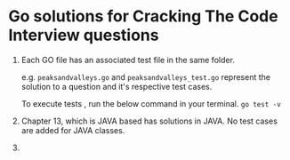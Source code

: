 # Go solutions for Cracking The Code Interview questions

1. Each GO file has an associated test file in the same folder. 

    e.g. ```peaksandvalleys.go``` and ```peaksandvalleys_test.go``` represent the solution to a question and it's respective test cases.

     To execute tests , run the below command in your terminal.
        ```go test -v```

2. Chapter 13, which is JAVA based has solutions in JAVA. No test cases are added for JAVA classes.

3.